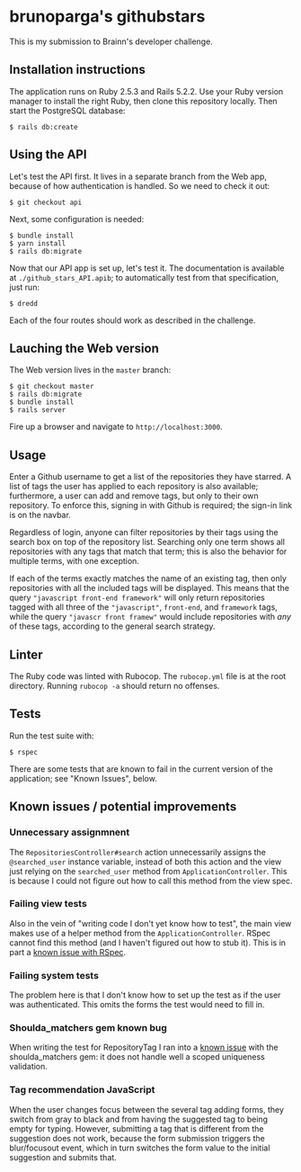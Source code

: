 # brunoparga's githubstars

This is my submission to Brainn's developer challenge.

## Installation instructions

The application runs on Ruby 2.5.3 and Rails 5.2.2. Use your Ruby version
manager to install the right Ruby, then clone this repository locally. Then
start the PostgreSQL database:

```
$ rails db:create
```

## Using the API

Let's test the API first. It lives in a separate branch from the Web app,
because of how authentication is handled. So we need to check it out:

```
$ git checkout api
```

Next, some configuration is needed:

```
$ bundle install
$ yarn install
$ rails db:migrate
```

Now that our API app is set up, let's test it. The documentation is available
at `./github_stars_API.apib`; to automatically test from that specification,
just run:

```
$ dredd
```

Each of the four routes should work as described in the challenge.

## Lauching the Web version

The Web version lives in the `master` branch:

```
$ git checkout master
$ rails db:migrate
$ bundle install
$ rails server
```

Fire up a browser and navigate to `http://localhost:3000`.

## Usage

Enter a Github username to get a list of the repositories they have starred. A
list of tags the user has applied to each repository is also available;
furthermore, a user can add and remove tags, but only to their own repository.
To enforce this, signing in with Github is required; the sign-in link is on the
navbar.

Regardless of login, anyone can filter repositories by their tags using the
search box on top of the repository list. Searching only one term shows all
repositories with any tags that match that term; this is also the behavior
for multiple terms, with one exception.

If each of the terms exactly matches the name of an existing tag, then only
repositories with all the included tags will be displayed. This means that the
query `"javascript front-end framework"` will only return repositories tagged
with all three of the `"javascript"`, `front-end`, and `framework` tags, while
the query `"javascr front framew"` would include repositories with *any* of
these tags, according to the general search strategy.

## Linter

The Ruby code was linted with Rubocop. The `rubocop.yml` file is at the root
directory. Running `rubocop -a` should return no offenses.

## Tests

Run the test suite with:

```
$ rspec
```

There are some tests that are known to fail in the current version of the
application; see "Known Issues", below.

## Known issues / potential improvements

### Unnecessary assignmnent

The `RepositoriesController#search` action unnecessarily assigns the
`@searched_user` instance variable, instead of both this action and the view
just relying on the `searched_user` method from `ApplicationController`. This is
because I could not figure out how to call this method from the view spec.

### Failing view tests

Also in the vein of "writing code I don't yet know how to test", the main view
makes use of a helper method from the `ApplicationController`. RSpec cannot
find this method (and I haven't figured out how to stub it). This is in part a
[known issue with RSpec](https://github.com/rspec/rspec-rails/issues/1076).

### Failing system tests

The problem here is that I don't know how to set up the test as if the user was
authenticated. This omits the forms the test would need to fill in.

### Shoulda_matchers gem known bug

When writing the test for RepositoryTag I ran into a
[known issue](https://github.com/thoughtbot/shoulda-matchers/issues/814) with
the shoulda_matchers gem: it does not handle well a scoped uniqueness validation.

### Tag recommendation JavaScript

When the user changes focus between the several tag adding forms, they switch
from gray to black and from having the suggested tag to being empty for typing.
However, submitting a tag that is different from the suggestion does not work,
because the form submission triggers the blur/focusout event, which in turn
switches the form value to the initial suggestion and submits that.
